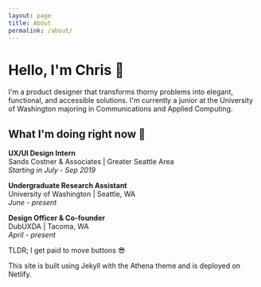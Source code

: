 ```yaml
---
layout: page
title: About
permalink: /about/
---
```


# Hello, I'm Chris 👋

I'm a product designer that transforms thorny problems into elegant, functional, and accessible solutions. I'm currently a junior at the University of Washington majoring in Communications and Applied Computing.

## What I'm doing right now 🧐
**UX/UI Design Intern**  
Sands Costner & Associates | Greater Seattle Area  
_Starting in July - Sep 2019_  

**Undergraduate Research Assistant**  
University of Washington | Seattle, WA  
_June - present_  

**Design Officer & Co-founder**  
DubUXDA | Tacoma, WA  
_April - present_  

TLDR; I get paid to move buttons 😎

This site is built using Jekyll with the Athena theme and is deployed on Netlify.
